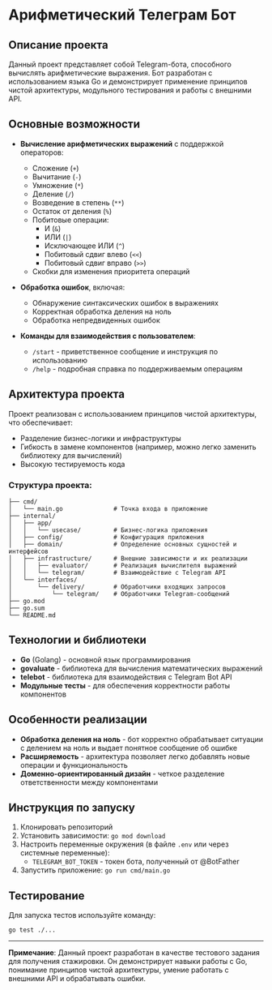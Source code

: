 # Арифметический Телеграм Бот

## Описание проекта
Данный проект представляет собой Telegram-бота, способного вычислять арифметические выражения. Бот разработан с использованием языка Go и демонстрирует применение принципов чистой архитектуры, модульного тестирования и работы с внешними API.

## Основные возможности
- **Вычисление арифметических выражений** с поддержкой операторов:
  - Сложение (`+`)
  - Вычитание (`-`)
  - Умножение (`*`)
  - Деление (`/`)
  - Возведение в степень (`**`)
  - Остаток от деления (`%`)
  - Побитовые операции:
    - И (`&`)
    - ИЛИ (`|`)
    - Исключающее ИЛИ (`^`)
    - Побитовый сдвиг влево (`<<`)
    - Побитовый сдвиг вправо (`>>`)
  - Скобки для изменения приоритета операций

- **Обработка ошибок**, включая:
  - Обнаружение синтаксических ошибок в выражениях
  - Корректная обработка деления на ноль
  - Обработка непредвиденных ошибок

- **Команды для взаимодействия с пользователем**:
  - `/start` - приветственное сообщение и инструкция по использованию
  - `/help` - подробная справка по поддерживаемым операциям

## Архитектура проекта
Проект реализован с использованием принципов чистой архитектуры, что обеспечивает:
- Разделение бизнес-логики и инфраструктуры
- Гибкость в замене компонентов (например, можно легко заменить библиотеку для вычислений)
- Высокую тестируемость кода

### Структура проекта:
```
├── cmd/
│   └── main.go              # Точка входа в приложение
├── internal/
│   ├── app/
│   │   └── usecase/         # Бизнес-логика приложения
│   ├── config/              # Конфигурация приложения
│   ├── domain/              # Определение основных сущностей и интерфейсов
│   ├── infrastructure/      # Внешние зависимости и их реализации
│   │   ├── evaluator/       # Реализация вычислителя выражений
│   │   └── telegram/        # Взаимодействие с Telegram API
│   └── interfaces/
│       └── delivery/        # Обработчики входящих запросов
│           └── telegram/    # Обработчики Telegram-сообщений
├── go.mod
├── go.sum
└── README.md
```

## Технологии и библиотеки
- **Go** (Golang) - основной язык программирования
- **govaluate** - библиотека для вычисления математических выражений
- **telebot** - библиотека для взаимодействия с Telegram Bot API
- **Модульные тесты** - для обеспечения корректности работы компонентов

## Особенности реализации
- **Обработка деления на ноль** - бот корректно обрабатывает ситуации с делением на ноль и выдает понятное сообщение об ошибке
- **Расширяемость** - архитектура позволяет легко добавлять новые операции и функциональность
- **Доменно-ориентированный дизайн** - четкое разделение ответственности между компонентами

## Инструкция по запуску
1. Клонировать репозиторий
2. Установить зависимости: `go mod download`
3. Настроить переменные окружения (в файле `.env` или через системные переменные):
   - `TELEGRAM_BOT_TOKEN` - токен бота, полученный от @BotFather
4. Запустить приложение: `go run cmd/main.go`

## Тестирование
Для запуска тестов используйте команду:
```
go test ./...
```

---

**Примечание**: Данный проект разработан в качестве тестового задания для получения стажировки. Он демонстрирует навыки работы с Go, понимание принципов чистой архитектуры, умение работать с внешними API и обрабатывать ошибки.
